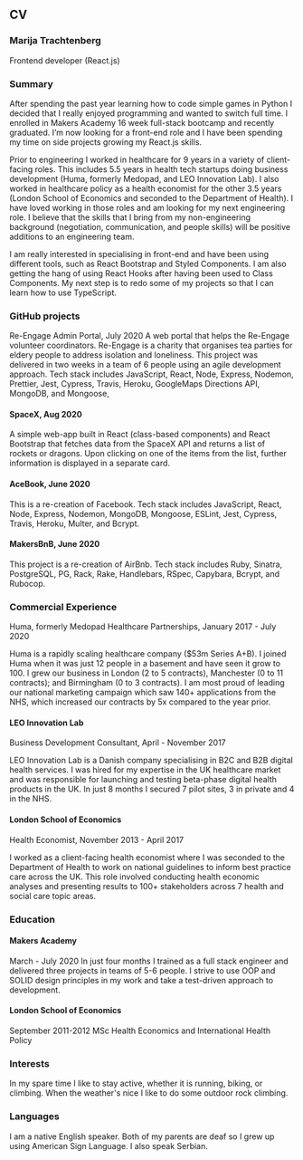 ## CV

### Marija Trachtenberg
Frontend developer (React.js)  

### Summary
After spending the past year learning how to code simple games in Python I decided that I really enjoyed programming and wanted to switch full time. I enrolled in Makers Academy 16 week full-stack bootcamp and recently graduated. I’m now looking for a front-end role and I have been spending my time on side projects growing my React.js skills.    

Prior to engineering I worked in healthcare for 9 years in a variety of client-facing roles. This includes 5.5 years in health tech startups doing business development (Huma, formerly Medopad, and LEO Innovation Lab). I also worked in healthcare policy as a health economist for the other 3.5 years (London School of Economics and seconded to the Department of Health). I have loved working in those roles and am looking for my next engineering role. I believe that the skills that I bring from my non-engineering background (negotiation, communication, and people skills) will be positive additions to an engineering team.

I am really interested in specialising in front-end and have been using different tools, such as React Bootstrap and Styled Components. I am also getting the hang of using React Hooks after having been used to Class Components. My next step is to redo some of my projects so that I can learn how to use TypeScript.

### GitHub projects
Re-Engage Admin Portal, July 2020
A web portal that helps the Re-Engage volunteer coordinators. Re-Engage is a charity that organises tea parties for eldery people to address isolation and loneliness. This project was delivered in two weeks in a team of 6 people using an agile development approach. Tech stack includes JavaScript, React, Node, Express, Nodemon, Prettier, Jest, Cypress, Travis, Heroku, GoogleMaps Directions API, MongoDB, and Mongoose,

#### SpaceX, Aug 2020
A simple web-app built in React (class-based components) and React Bootstrap that fetches data from the SpaceX API and returns a list of rockets or dragons. Upon clicking on one of the items from the list, further information is displayed in a separate card. 

#### AceBook, June 2020
This is a re-creation of Facebook. Tech stack includes JavaScript, React, Node, Express, Nodemon, MongoDB, Mongoose, ESLint, Jest, Cypress, Travis, Heroku, Multer, and Bcrypt. 

#### MakersBnB, June 2020
This project is a re-creation of AirBnb. Tech stack includes Ruby, Sinatra, PostgreSQL, PG, Rack, Rake, Handlebars, RSpec, Capybara, Bcrypt, and Rubocop. 

### Commercial Experience
Huma, formerly Medopad
Healthcare Partnerships, January 2017 - July 2020

Huma is a rapidly scaling healthcare company ($53m Series A+B). I joined Huma when it was just 12 people in a basement and have seen it grow to 100. I grew our business in London (2 to 5 contracts), Manchester (0 to 11 contracts); and Birmingham (0 to 3 contracts). I am most proud of leading our national marketing campaign which saw 140+ applications from the NHS, which increased our contracts by 5x compared to the year prior.

#### LEO Innovation Lab
Business Development Consultant, April - November 2017

LEO Innovation Lab is a Danish company specialising in B2C and B2B digital health services. I was hired for my expertise in the UK healthcare market and was responsible for launching and testing beta-phase digital health products in the UK. In just 8 months I secured 7 pilot sites, 3 in private and 4 in the NHS. 

#### London School of Economics
Health Economist, November 2013 - April 2017

I worked as a client-facing health economist where I was seconded to the Department of Health to work on national guidelines to inform best practice care across the UK. This role involved conducting health economic analyses and presenting results to 100+ stakeholders across 7 health and social care topic areas.  


### Education

#### Makers Academy
March - July 2020
In just four months I trained as a full stack engineer and delivered three projects in teams of 5-6 people. I strive to use OOP and SOLID design principles in my work and take a test-driven approach to development. 

#### London School of Economics
September 2011-2012
MSc Health Economics and International Health Policy


### Interests
In my spare time I like to stay active, whether it is running, biking, or climbing. When the weather's nice I like to do some outdoor rock climbing. 

### Languages
I am a native English speaker. Both of my parents are deaf so I grew up using American Sign Language. I also speak Serbian. 
